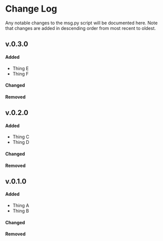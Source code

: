 # Change Log

Any notable changes to the msg.py script will be documented here.
Note that changes are added in descending order from most recent to oldest.

## v.0.3.0

#### Added
- Thing E
- Thing F 

#### Changed

#### Removed

## v.0.2.0

#### Added
- Thing C
- Thing D

#### Changed

#### Removed

## v.0.1.0

#### Added
- Thing A
- Thing B

#### Changed

#### Removed

